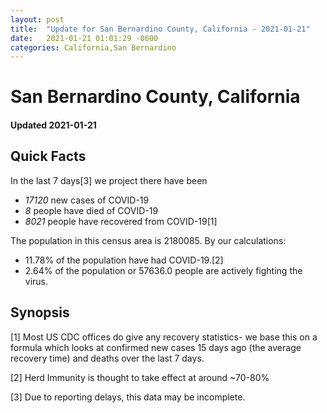 ```yaml
---
layout: post
title:  "Update for San Bernardino County, California - 2021-01-21"
date:   2021-01-21 01:01:29 -0600
categories: California,San Bernardino
---
```


# San Bernardino County, California
#### Updated 2021-01-21

## Quick Facts

In the last 7 days[3] we project there have been
- *17120* new cases of COVID-19
- *8* people have died of COVID-19
- *8021* people have recovered from COVID-19[1]

The population in this census area is 2180085. By our calculations:
- 11.78% of the population have had COVID-19.[2]
- 2.64% of the population or 57636.0 people are actively fighting the virus.

## Synopsis




[1] Most US CDC offices do give any recovery statistics- we base this on a formula which looks at confirmed new cases
15 days ago (the average recovery time) and deaths over the last 7 days.

[2] Herd Immunity is thought to take effect at around ~70-80%

[3] Due to reporting delays, this data may be incomplete.
 
    